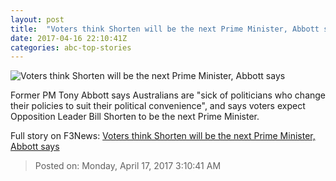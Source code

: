 ```yaml
---
layout: post
title:  "Voters think Shorten will be the next Prime Minister, Abbott says"
date: 2017-04-16 22:10:41Z
categories: abc-top-stories
---
```


![Voters think Shorten will be the next Prime Minister, Abbott says](http://www.abc.net.au/news/image/8447436-1x1-700x700.jpg)

Former PM Tony Abbott says Australians are "sick of politicians who change their policies to suit their political convenience", and says voters expect Opposition Leader Bill Shorten to be the next Prime Minister.


Full story on F3News: [Voters think Shorten will be the next Prime Minister, Abbott says](http://www.f3nws.com/n/gk2ppG)

> Posted on: Monday, April 17, 2017 3:10:41 AM
